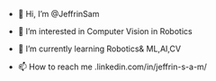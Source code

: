 - 👋 Hi, I’m @JeffrinSam
- 👀 I’m interested in Computer Vision in Robotics
- 🌱 I’m currently learning Robotics& ML,AI,CV

- 📫 How to reach me .linkedin.com/in/jeffrin-s-a-m/

<!---
JeffrinSam/JeffrinSam is a ✨ special ✨ repository because its `README.md` (this file) appears on your GitHub profile.
You can click the Preview link to take a look at your changes.
--->

